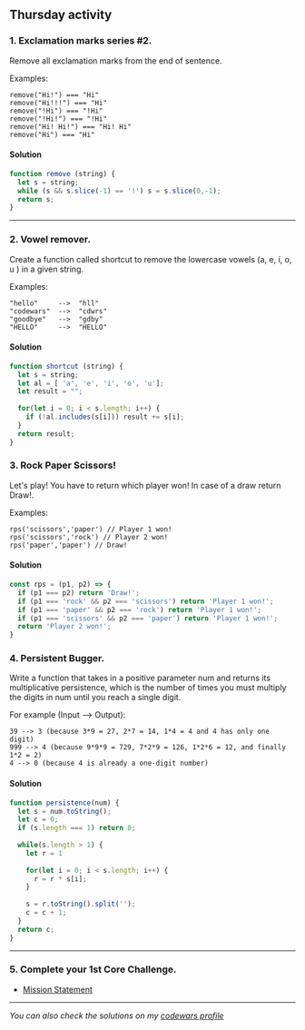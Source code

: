 ## Thursday activity

### 1. Exclamation marks series #2. 
Remove all exclamation marks from the end of sentence.

Examples:
```
remove("Hi!") === "Hi"
remove("Hi!!!") === "Hi"
remove("!Hi") === "!Hi"
remove("!Hi!") === "!Hi"
remove("Hi! Hi!") === "Hi! Hi"
remove("Hi") === "Hi"
```

#### Solution
```javascript
function remove (string) {  
  let s = string;
  while (s && s.slice(-1) == '!') s = s.slice(0,-1);
  return s;
}
```
--------
### 2. Vowel remover. 
Create a function called shortcut to remove the lowercase vowels (a, e, i, o, u ) in a given string.

Examples:
```
"hello"     -->  "hll"
"codewars"  -->  "cdwrs"
"goodbye"   -->  "gdby"
"HELLO"     -->  "HELLO"
```

#### Solution
```javascript
function shortcut (string) {
  let s = string;
  let al = [ 'a', 'e', 'i', 'o', 'u'];
  let result = "";
    
  for(let i = 0; i < s.length; i++) {
    if (!al.includes(s[i])) result += s[i];
  }
  return result;
}
```

### 3. Rock Paper Scissors! 
Let's play! You have to return which player won! In case of a draw return Draw!.

Examples:
```
rps('scissors','paper') // Player 1 won!
rps('scissors','rock') // Player 2 won!
rps('paper','paper') // Draw!
```

#### Solution
```javascript
const rps = (p1, p2) => {
  if (p1 === p2) return 'Draw!';
  if (p1 === 'rock' && p2 === 'scissors') return 'Player 1 won!';
  if (p1 === 'paper' && p2 === 'rock') return 'Player 1 won!';
  if (p1 === 'scissors' && p2 === 'paper') return 'Player 1 won!';
  return 'Player 2 won!';
}
```

### 4. Persistent Bugger.
Write a function that takes in a positive parameter num and returns its multiplicative persistence, which is the number of times you must multiply the digits in num until you reach a single digit.

For example (Input --> Output):
```
39 --> 3 (because 3*9 = 27, 2*7 = 14, 1*4 = 4 and 4 has only one digit)
999 --> 4 (because 9*9*9 = 729, 7*2*9 = 126, 1*2*6 = 12, and finally 1*2 = 2)
4 --> 0 (because 4 is already a one-digit number)
```

#### Solution
```javascript
function persistence(num) {
  let s = num.toString();
  let c = 0;
  if (s.length === 1) return 0;
  
  while(s.length > 1) {
    let r = 1
    
    for(let i = 0; i < s.length; i++) {
      r = r * s[i];
    }
    
    s = r.toString().split('');
    c = c + 1;
  }
  return c;
}
```

------------
### 5. Complete your 1st Core Challenge.
- [Mission Statement](challenge)


-------
*You can also check the solutions on my [codewars profile](https://www.codewars.com/users/Erokk15/completed_solutions)*
